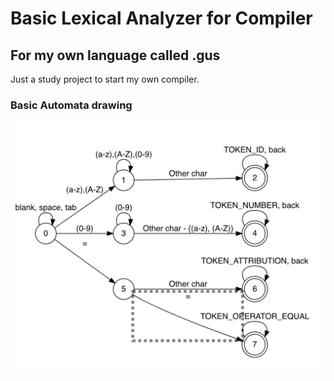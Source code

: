 # Basic Lexical Analyzer for Compiler

## For my own language called .gus

Just a study project to start my own compiler.


### Basic Automata drawing

<img src="lexicalanalyzer/automata drawing.png"></img>

